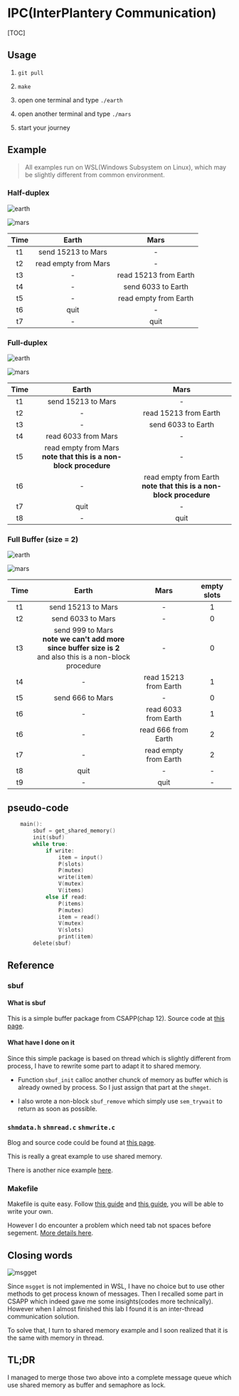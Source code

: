 # IPC(InterPlantery Communication)

[TOC]

## Usage

1. ```git pull```

2. ```make```

3. open one terminal and type ```./earth```

4. open another terminal and type ```./mars```

5. start your journey

## Example

> All examples run on WSL(Windows Subsystem on Linux), which may be slightly different from common environment.

### Half-duplex

![earth](lab1.earth.oneside.PNG)

![mars](lab1.mars.oneside.PNG)

|Time|Earth|Mars|
|:---:|:---:|:---:|
|t1|send 15213 to Mars|-|
|t2|read empty from Mars|-|
|t3|-|read 15213 from Earth|
|t4|-|send 6033 to Earth|
|t5|-|read empty from Earth|
|t6|quit|-|
|t7|-|quit|

### Full-duplex

![earth](lab1.earth.PNG)

![mars](lab1.mars.PNG)

|Time|Earth|Mars|
|:---:|:---:|:---:|
|t1|send 15213 to Mars|-|
|t2|-|read 15213 from Earth|
|t3|-|send 6033 to Earth|
|t4|read 6033 from Mars|-|
|t5|read empty from Mars<br><b>note that this is a non-block procedure</b>|-|
|t6|-|read empty from Earth<br><b>note that this is a non-block procedure</b>|
|t7|quit|-|
|t8|-|quit|

### Full Buffer (size = 2)

![earth](lab1.earth.fullbuffer.PNG)

![mars](lab1.mars.fullbuffer.PNG)

|Time|Earth|Mars|empty slots|
|:---:|:---:|:---:|:---:|
|t1|send 15213 to Mars|-|1|
|t2|send 6033 to Mars|-|0|
|t3|send 999 to Mars<br><b>note we can't add more since buffer size is 2</b><br>and also this is a non-block procedure|-|0|
|t4|-|read 15213 from Earth|1|
|t5|send 666 to Mars|-|0|
|t6|-|read 6033 from Earth|1|
|t6|-|read 666 from Earth|2|
|t7|-|read empty from Earth|2|
|t8|quit|-|-|
|t9|-|quit|-|

## pseudo-code

```c
    main():
        sbuf = get_shared_memory()
        init(sbuf)
        while true:
            if write:
                item = input()
                P(slots)
                P(mutex)
                write(item)
                V(mutex)
                V(items)
            else if read:
                P(items)
                P(mutex)
                item = read()
                V(mutex)
                V(slots)
                print(item)
        delete(sbuf)
```

## Reference

### sbuf

#### What is sbuf

This is a simple buffer package from CSAPP(chap 12). Source code at [this page][1].

#### What have I done on it

Since this simple package is based on thread which is slightly different from process, I have to rewrite some part to adapt it to shared memory.

* Function ```sbuf_init``` calloc another chunck of memory as buffer which is already owned by process. So I just assign that part at the ```shmget```.

* I also wrote a non-block ```sbuf_remove``` which simply use ```sem_trywait``` to return as soon as possible.

### ```shmdata.h``` ```shmread.c``` ```shmwrite.c```

Blog and source code could be found at [this page][2].

This is really a great example to use shared memory.

There is another nice example [here][6].

### Makefile

Makefile is quite easy. Follow [this guide][4] and [this guide][5], you will be able to write your own.

However I do encounter a problem which need tab not spaces before segement. [More details here][3].

## Closing words

![msgget](lab1.msgget.PNG)

Since ```msgget``` is not implemented in WSL, I have no choice but to use other methods to get process known of messages. Then I recalled some part in CSAPP which indeed gave me some insights(codes more technically). However when I almost finished this lab I found it is an inter-thread communication solution.

To solve that, I turn to shared memory example and I soon realized that it is the same with memory in thread.

## TL;DR

I managed to merge those two above into a complete message queue which use shared memory as buffer and semaphore as lock.

[1]: http://csapp.cs.cmu.edu/public/code.html

[2]: https://www.cnblogs.com/52php/p/5861372.html

[3]: https://blog.csdn.net/limanjihe/article/details/52231243

[4]: https://www.cnblogs.com/owlman/p/5514724.html

[5]: https://blog.csdn.net/yychuyu/article/details/79950414

[6]: https://www.cnblogs.com/52php/p/5861372.html